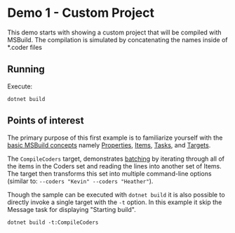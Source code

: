 # Demo 1 - Custom Project
This demo starts with showing a custom project that will be compiled with MSBuild. The compilation is simulated by concatenating the names inside of *.coder files

## Running
Execute:
```cli
dotnet build
```

## Points of interest
The primary purpose of this first example is to familiarize yourself with the [basic MSBuild concepts](https://learn.microsoft.com/visualstudio/msbuild/msbuild-concepts?WT.mc_id=DT-MVP-5003472) namely [Properties](https://learn.microsoft.com/visualstudio/msbuild/msbuild-properties?WT.mc_id=DT-MVP-5003472), [Items](https://learn.microsoft.com/visualstudio/msbuild/msbuild-items?WT.mc_id=DT-MVP-5003472), [Tasks](https://learn.microsoft.com/visualstudio/msbuild/msbuild-tasks?WT.mc_id=DT-MVP-5003472), and [Targets](https://learn.microsoft.com/visualstudio/msbuild/msbuild-targets).

The `CompileCoders` target, demonstrates [batching](https://learn.microsoft.com/visualstudio/msbuild/msbuild-batching?WT.mc_id=DT-MVP-5003472 ) by iterating through all of the items in the Coders set and reading the lines into another set of Items. The target then transforms this set into multiple command-line options (similar to: `--coders "Kevin" --coders "Heather"`).

Though the sample can be executed with `dotnet build` it is also possible to directly invoke a single target with the `-t` option. In this example it skip the Message task for displaying "Starting build". 
```cli
dotnet build -t:CompileCoders
```
